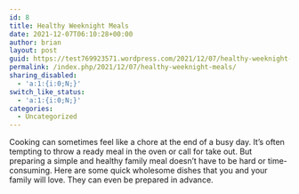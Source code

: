 ```yaml
---
id: 8
title: Healthy Weeknight Meals
date: 2021-12-07T06:10:28+00:00
author: brian
layout: post
guid: https://test769923571.wordpress.com/2021/12/07/healthy-weeknight-meals/
permalink: /index.php/2021/12/07/healthy-weeknight-meals/
sharing_disabled:
  - 'a:1:{i:0;N;}'
switch_like_status:
  - 'a:1:{i:0;N;}'
categories:
  - Uncategorized
---
```

Cooking can sometimes feel like a chore at the end of a busy day. It&#8217;s often tempting to throw a ready meal in the oven or call for take out. But preparing a simple and healthy family meal doesn&#8217;t have to be hard or time-consuming. Here are some quick wholesome dishes that you and your family will love. They can even be prepared in advance.